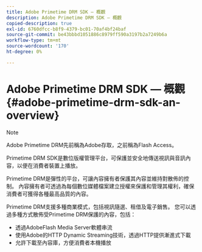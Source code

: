 ```yaml
---
title: Adobe Primetime DRM SDK — 概觀
description: Adobe Primetime DRM SDK — 概觀
copied-description: true
exl-id: 6760dfcc-b8f9-4379-bc01-70af4bf24baf
source-git-commit: be43bbbd1051886c8979ff590a3197b2a7249b6a
workflow-type: tm+mt
source-wordcount: '170'
ht-degree: 0%

---
```


# Adobe Primetime DRM SDK — 概觀 {#adobe-primetime-drm-sdk-an-overview}

>[!NOTE]
>
>Adobe Primetime DRM先前稱為Adobe存取，之前稱為Flash Access。

Primetime DRM SDK是數位版權管理平台，可保護並安全地傳送視訊與音訊內容，以便在消費者裝置上播放。

Primetime DRM是彈性的平台，可讓內容擁有者保護其內容並維持對散佈的控制。 內容擁有者可透過為每個數位媒體檔案建立授權來保護和管理其權利，確保消費者可獲得各種最高品質的內容。

Primetime DRM支援多種商業模式，包括視訊隨選、租借及電子銷售。 您可以透過多種方式散佈受Primetime DRM保護的內容，包括：

* 透過AdobeFlash Media Server軟體串流
* 使用Adobe的HTTP Dynamic Streaming技術，透過HTTP提供漸進式下載
* 允許下載至內容庫，方便消費者本機播放
